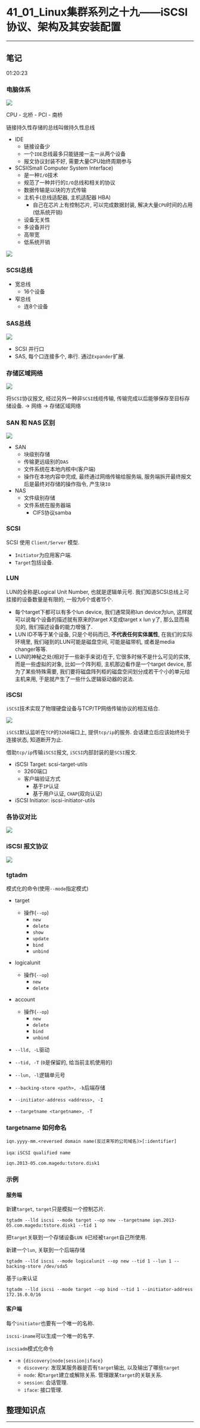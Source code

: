 # 41_01_Linux集群系列之十九——iSCSI协议、架构及其安装配置

---

## 笔记

01:20:23

### 电脑体系

![](./img/41_01_1.png)

CPU - 北桥 - PCI - 南桥 

链接持久性存储的总线叫做持久性总线

* IDE
	* 链接设备少
	* 一个`IDE`总线最多只能链接一主一从两个设备
	* 报文协议封装不好, 需要大量CPU始终周期参与
* SCSI(Small Computer System Interface)
	* 是一种`I/O`技术
	* 规范了一种并行的`I/O`总线和相关的协议 
	* 数据传输是以块的方式传输
	* 主机卡(总线适配器, 主机适配器 HBA)
		* 自己在芯片上有控制芯片, 可以完成数据封装, 解决大量`CPU`时间的占用(低系统开销)
	* 设备无关性
	* 多设备并行
	* 高带宽
	* 低系统开销
	
![](./img/41_01_2.png)

### SCSI总线

* 宽总线
	* 16个设备
* 窄总线
	* 连8个设备

### SAS总线

![](./img/41_01_3.png)

* SCSI 并行口
* SAS, 每个口连接多个, 串行. 通过`Expander`扩展.

### 存储区域网络

![](./img/41_01_4.png)

将`SCSI`协议报文, 经过另外一种非`SCSI`线缆传输, 传输完成以后能够保存至目标存储设备. -> 网络 -> 存储区域网络

### SAN 和 NAS 区别

![](./img/41_01_8.png)

* SAN
	* 块级别存储
	* 传输更远级别的`DAS`
	* 文件系统在本地内核中(客户端)
	* 操作在本地内容中完成, 最终通过网络传输给服务端, 服务端拆开最终报文后是最终对存储的操作指令, 产生块`IO`
* NAS
	* 文件级别存储
	* 文件系统在服务器端
		* CIFS协议samba

### SCSI 

SCSI 使用 `Client/Server` 模型.

* `Initiator`为应用客户端.
* `Target`包括设备.

### LUN

LUN的全称是Logical Unit Number, 也就是逻辑单元号. 我们知道SCSI总线上可挂接的设备数量是有限的, 一般为6个或者15个.

* 每个target下都可以有多个lun device, 我们通常简称lun device为lun, 这样就可以说每个设备的描述就有原来的target X变成target x lun y了, 那么显而易见的, 我们描述设备的能力增强了.
* LUN ID不等于某个设备, 只是个号码而已, **不代表任何实体属性**, 在我们的实际环境里, 我们碰到的LUN可能是磁盘空间, 可能是磁带机, 或者是media changer等等.
* LUN的神秘之处(相对于一些新手来说)在于, 它很多时候不是什么可见的实体, 而是一些虚拟的对象, 比如一个阵列柜, 主机那边看作是一个target device, 那为了某些特殊需要, 我们要将磁盘阵列柜的磁盘空间划分成若干个小的单元给主机来用, 于是就产生了一些什么逻辑驱动器的说法.

### iSCSI

`iSCSI`技术实现了物理硬盘设备与TCP/TP网络传输协议的相互结合.

![](./img/41_01_5.png)

`iSCSI`默认监听在`TCP`的`3260`端口上, 提供`tcp/ip`的服务. 会话建立后应该始终处于连接状态, 知道断开为止.

借助`tcp/ip`传输`iSCSI`报文, `iSCSI`内部封装的是`SCSI`报文.

* iSCSI Target: scsi-target-utils
	* 3260端口
	* 客户端验证方式
		* 基于`IP`认证
		* 基于用户认证, `CHAP`(双向认证)
* iSCSI Initiator: iscsi-initiator-utils

### 各协议对比

![](./img/41_01_6.png)

### iSCSI 报文协议

![](./img/41_01_7.png)

### tgtadm

模式化的命令(使用`--mode`指定模式)

* target
	* 操作(`--op`)
		* `new`
		* `delete`
		* `show`
		* `update`
		* `bind`
		* `unbind`
* logicalunit
	* 操作(`--op`)
		* `new`
		* `delete`
* account
	* 操作(`--op`)
		* `new`
		* `delete`
		* `bind`
		* `unbind`

* `--lld, -L`驱动
* `--tid, -T` (`0`是保留的, 给当前主机使用的)
* `--lun, -l`逻辑单元号
* `--backing-store <path>, -b`后端存储
* `--initiator-address <address>, -I`
* `--targetname <targetname>, -T`

### targetname 如何命名

`iqn.yyyy-mm.<reversed domain name(反过来写的公司域名)>[:identifier]`

`iqa`: `iSCSI qualified name`

```
iqn.2013-05.com.magedu:tstore.disk1
```

### 示例

#### 服务端

新建`target`, `target`只是模拟一个控制芯片.

```
tgtadm --lld iscsi --mode target --op new --targetname iqn.2013-05.com.magedu:tstore.disk1 --tid 1
```

把`target`关联到一个存储设备`LUN 0`已经被`target`自己所使用.

新建一个`lun`, 关联到一个后端存储

```
tgtadm --lld iscsi --mode logicalunit --op new --tid 1 --lun 1 --backing-store /dev/sda5
```

基于`ip`来认证

```
tgtadm --lld iscsi --mode target --op bind --tid 1 --initiator-address 172.16.0.0/16
```

#### 客户端

每个`initiator`也要有一个唯一的名称.

`iscsi-iname`可以生成一个唯一的名字.

`iscsiadm`模式化命令

* `-m {discovery|node|session|iface}`
	* `discovery`: 发现某服务器是否有`target`输出, 以及输出了哪些`target`
	* `node`: 和`target`建立或解除关系. 管理跟某`target`的关联关系.
	* `session`: 会话管理.
	* `iface`: 接口管理.

## 整理知识点

---